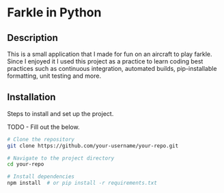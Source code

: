 # Farkle in Python

## Description
This is a small application that I made for fun on an aircraft to play farkle. Since I enjoyed it I used this project as a practice to learn coding best practices such as continuous integration, automated builds, pip-installable formatting, unit testing and more.

## Installation
Steps to install and set up the project.

TODO - Fill out the below.
```sh
# Clone the repository
git clone https://github.com/your-username/your-repo.git

# Navigate to the project directory
cd your-repo

# Install dependencies
npm install  # or pip install -r requirements.txt
